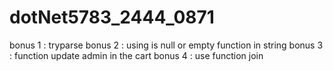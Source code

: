 # dotNet5783_2444_0871
bonus 1 : tryparse
bonus 2 : using is null or empty function in string
bonus 3 : function update admin in the cart 
bonus 4 : use function join